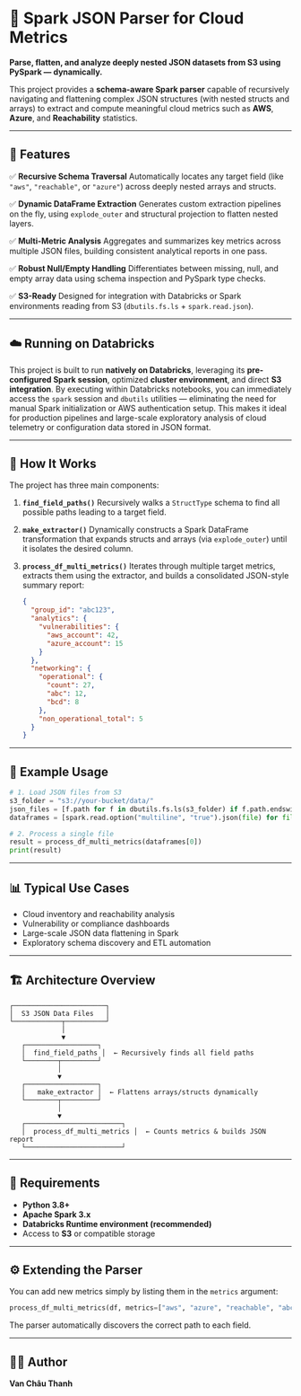 # 🧩 Spark JSON Parser for Cloud Metrics

**Parse, flatten, and analyze deeply nested JSON datasets from S3 using PySpark — dynamically.**

This project provides a **schema-aware Spark parser** capable of recursively navigating and flattening complex JSON structures (with nested structs and arrays) to extract and compute meaningful cloud metrics such as **AWS**, **Azure**, and **Reachability** statistics.

---

## 🚀 Features

✅ **Recursive Schema Traversal**
Automatically locates any target field (like `"aws"`, `"reachable"`, or `"azure"`) across deeply nested arrays and structs.

✅ **Dynamic DataFrame Extraction**
Generates custom extraction pipelines on the fly, using `explode_outer` and structural projection to flatten nested layers.

✅ **Multi-Metric Analysis**
Aggregates and summarizes key metrics across multiple JSON files, building consistent analytical reports in one pass.

✅ **Robust Null/Empty Handling**
Differentiates between missing, null, and empty array data using schema inspection and PySpark type checks.

✅ **S3-Ready**
Designed for integration with Databricks or Spark environments reading from S3 (`dbutils.fs.ls` + `spark.read.json`).

---

## ☁️ Running on Databricks

This project is built to run **natively on Databricks**, leveraging its **pre-configured Spark session**, optimized **cluster environment**, and direct **S3 integration**.
By executing within Databricks notebooks, you can immediately access the `spark` session and `dbutils` utilities — eliminating the need for manual Spark initialization or AWS authentication setup.
This makes it ideal for production pipelines and large-scale exploratory analysis of cloud telemetry or configuration data stored in JSON format.

---

## 🧠 How It Works

The project has three main components:

1. **`find_field_paths()`**
   Recursively walks a `StructType` schema to find all possible paths leading to a target field.

2. **`make_extractor()`**
   Dynamically constructs a Spark DataFrame transformation that expands structs and arrays (via `explode_outer`) until it isolates the desired column.

3. **`process_df_multi_metrics()`**
   Iterates through multiple target metrics, extracts them using the extractor, and builds a consolidated JSON-style summary report:

   ```json
   {
     "group_id": "abc123",
     "analytics": {
       "vulnerabilities": {
         "aws_account": 42,
         "azure_account": 15
       }
     },
     "networking": {
       "operational": {
         "count": 27,
         "abc": 12,
         "bcd": 8
       },
       "non_operational_total": 5
     }
   }
   ```

---

## 🧩 Example Usage

```python
# 1. Load JSON files from S3
s3_folder = "s3://your-bucket/data/"
json_files = [f.path for f in dbutils.fs.ls(s3_folder) if f.path.endswith('.json')]
dataframes = [spark.read.option("multiline", "true").json(file) for file in json_files]

# 2. Process a single file
result = process_df_multi_metrics(dataframes[0])
print(result)
```

---

## 📊 Typical Use Cases

* Cloud inventory and reachability analysis
* Vulnerability or compliance dashboards
* Large-scale JSON data flattening in Spark
* Exploratory schema discovery and ETL automation

---

## 🏗️ Architecture Overview

```text
┌───────────────────────┐
│  S3 JSON Data Files   │
└────────────┬──────────┘
             │
             ▼
   ┌──────────────────┐
   │  find_field_paths │  ← Recursively finds all field paths
   └────────┬─────────┘
            │
            ▼
   ┌──────────────────┐
   │   make_extractor │  ← Flattens arrays/structs dynamically
   └────────┬─────────┘
            │
            ▼
   ┌────────────────────────┐
   │  process_df_multi_metrics │  ← Counts metrics & builds JSON report
   └────────────────────────┘
```

---

## 🧰 Requirements

* **Python 3.8+**
* **Apache Spark 3.x**
* **Databricks Runtime environment (recommended)**
* Access to **S3** or compatible storage

---

## ⚙️ Extending the Parser

You can add new metrics simply by listing them in the `metrics` argument:

```python
process_df_multi_metrics(df, metrics=["aws", "azure", "reachable", "abc", "bcd", "gcp"])
```

The parser automatically discovers the correct path to each field.

---

## 👨‍💻 Author

**Van Châu Thanh**
